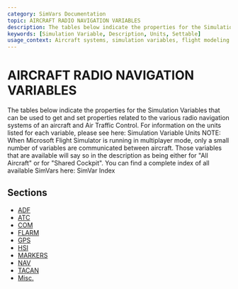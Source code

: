 ```yaml
---
category: SimVars Documentation
topic: AIRCRAFT RADIO NAVIGATION VARIABLES
description: The tables below indicate the properties for the Simulation Variables that can be used to get and set properties related to the various radio navigation systems of an aircraft and Air Traffic Control....
keywords: [Simulation Variable, Description, Units, Settable]
usage_context: Aircraft systems, simulation variables, flight modeling
---
```


# AIRCRAFT RADIO NAVIGATION VARIABLES

The tables below indicate the properties for the Simulation Variables that can be used to get and set properties related to the various radio navigation systems of an aircraft and Air Traffic Control. For information on the units listed for each variable, please see here: Simulation Variable Units
NOTE: When Microsoft Flight Simulator is running in multiplayer mode, only a small number of variables are communicated between aircraft. Those variables that are available will say so in the description as being either for "All Aircraft" or for "Shared Cockpit".
You can find a complete index of all available SimVars here: SimVar Index

## Sections

- [ADF](adf.md)
- [ATC](atc.md)
- [COM](com.md)
- [FLARM](flarm.md)
- [GPS](gps.md)
- [HSI](hsi.md)
- [MARKERS](markers.md)
- [NAV](nav.md)
- [TACAN](tacan.md)
- [Misc.](misc..md)
